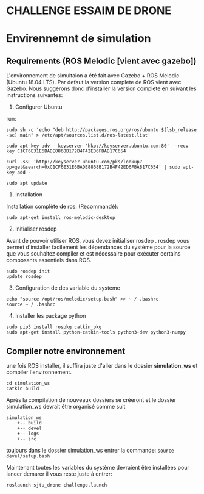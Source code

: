 # CHALLENGE ESSAIM DE DRONE

# Envirennemnt de simulation

## Requirements (ROS Melodic [vient avec gazebo]) #

L'environnement de simultaion a été fait avec Gazebo + ROS Melodic (Ubuntu 18.04 LTS).
Par defaut la version complete de ROS vient avec Gazebo. Nous suggerons donc d'installer la version complete en suivant les instructions suivantes:

1. Configurer Ubuntu

run:
```
sudo sh -c 'echo "deb http://packages.ros.org/ros/ubuntu $(lsb_release -sc) main" > /etc/apt/sources.list.d/ros-latest.list'
```
```
sudo apt-key adv --keyserver 'hkp://keyserver.ubuntu.com:80' --recv-key C1CF6E31E6BADE8868B172B4F42ED6FBAB17C654
```
```
curl -sSL 'http://keyserver.ubuntu.com/pks/lookup?op=get&search=0xC1CF6E31E6BADE8868B172B4F42ED6FBAB17C654' | sudo apt-key add -
```
```
sudo apt update
```

1. Installation 

Installation complète de ros: (Recommandé): 
```
sudo apt-get install ros-melodic-desktop
``` 

2. Initialiser rosdep

Avant de pouvoir utiliser ROS, vous devez initialiser rosdep . rosdep vous permet d'installer facilement les dépendances du système pour la source que vous souhaitez compiler et est nécessaire pour exécuter certains composants essentiels dans ROS.
```
sudo rosdep init
update rosdep
```

3. Configuration de des variable du systeme

```
echo "source /opt/ros/melodic/setup.bash" >> ~ / .bashrc
source ~ / .bashrc
```

4. Installer les package python 

```
sudo pip3 install rospkg catkin_pkg
sudo apt-get install python-catkin-tools python3-dev python3-numpy
```

## Compiler notre environnement 
une fois ROS installer, il suffira juste d'aller dans le dossier **simulation_ws** et compiler l'environnement.

```
cd simulation_ws
catkin build
```


Après la compilation de nouveaux dossiers se créeront et le dossier simulation_ws devrait être organisé comme suit

```
simulation_ws
    +-- build
    +-- devel
    +-- logs
    +-- src
```

toujours dans le dossier simulation_ws entrer la commande:
`source devel/setup.bash`

Maintenant toutes les variables du système devraient être installées pour lancer demarer il vous reste juste à entrer:
```
roslaunch sjtu_drone challenge.launch
```


